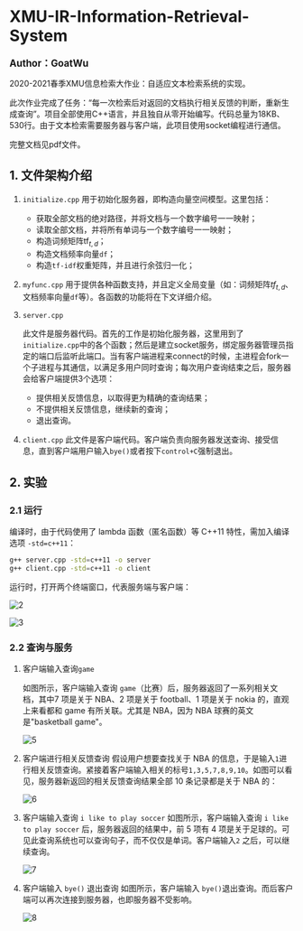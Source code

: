 # XMU-IR-Information-Retrieval-System

<big><strong>Author：GoatWu</strong></big>

2020-2021春季XMU信息检索大作业：自适应文本检索系统的实现。

此次作业完成了任务：“每一次检索后对返回的文档执行相关反馈的判断，重新生成查询”。项目全部使用C++语言，并且独自从零开始编写。代码总量为18KB、530行。由于文本检索需要服务器与客户端，此项目使用socket编程进行通信。

完整文档见pdf文件。

## 1. 文件架构介绍

1. `initialize.cpp`
    用于初始化服务器，即构造向量空间模型。这里包括：
    
      - 获取全部文档的绝对路径，并将文档与一个数字编号一一映射；
      - 读取全部文档，并将所有单词与一个数字编号一一映射；
      - 构造词频矩阵$\text{tf}_{t,d}$；
      - 构造文档频率向量`df`；
      - 构造`tf-idf`权重矩阵，并且进行余弦归一化；
2. `myfunc.cpp`
    用于提供各种函数支持，并且定义全局变量（如：词频矩阵$tf_{t,d}$、文档频率向量`df`等）。各函数的功能将在下文详细介绍。
    
2. `server.cpp`
   
    此文件是服务器代码。首先的工作是初始化服务器，这里用到了`initialize.cpp`中的各个函数；然后是建立socket服务，绑定服务器管理员指定的端口后监听此端口。当有客户端进程来connect的时候，主进程会fork一个子进程与其通信，以满足多用户同时查询；每次用户查询结束之后，服务器会给客户端提供3个选项：
    
    - 提供相关反馈信息，以取得更为精确的查询结果；
    - 不提供相关反馈信息，继续新的查询；
    - 退出查询。
    
3. `client.cpp`
	此文件是客户端代码。客户端负责向服务器发送查询、接受信息，直到客户端用户输入`bye()`或者按下`control+C`强制退出。

## 2. 实验

### 2.1 运行

编译时，由于代码使用了 lambda 函数（匿名函数）等 C++11 特性，需加入编译选项 `-std=c++11`：

```bash
g++ server.cpp -std=c++11 -o server
g++ client.cpp -std=c++11 -o client
```

运行时，打开两个终端窗口，代表服务端与客户端：

![2](https://goatwu.oss-cn-beijing.aliyuncs.com/img/2.png)

![3](https://goatwu.oss-cn-beijing.aliyuncs.com/img/3.png)

### 2.2 查询与服务

1. 客户端输入查询`game`

   如图所示，客户端输入查询 `game`（比赛）后，服务器返回了一系列相关文档，其中7 项是关于 NBA、2 项是关于 football、1 项是关于 nokia 的，直观上来看都和 game 有所关联。尤其是 NBA，因为 NBA 球赛的英文是"basketball game"。

   ![5](https://goatwu.oss-cn-beijing.aliyuncs.com/img/5.png)

2. 客户端进行相关反馈查询
   假设用户想要查找关于 NBA 的信息，于是输入`1`进行相关反馈查询。紧接着客户端输入相关的标号`1,3,5,7,8,9,10`。如图可以看见，服务器新返回的相关反馈查询结果全部 10 条记录都是关于 NBA 的：

   ![6](https://goatwu.oss-cn-beijing.aliyuncs.com/img/6.png)

3. 客户端输入查询 `i like to play soccer`
   如图所示，客户端输入查询 `i like to play soccer` 后，服务器返回的结果中，前 5 项有 4 项是关于足球的。可见此查询系统也可以查询句子，而不仅仅是单词。客户端输入`2` 之后，可以继续查询。

   ![7](https://goatwu.oss-cn-beijing.aliyuncs.com/img/7.png)

4. 客户端输入 `bye()` 退出查询
   如图所示，客户端输入 `bye()`退出查询。而后客户端可以再次连接到服务器，也即服务器不受影响。

   ![8](https://goatwu.oss-cn-beijing.aliyuncs.com/img/8.png)

